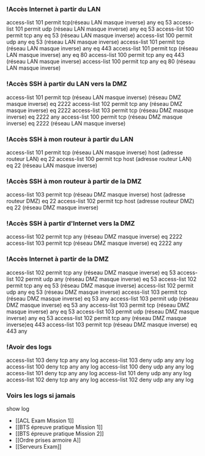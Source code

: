 
### !Accès Internet à partir du LAN
access-list 101 permit tcp(réseau LAN masque inverse) any eq 53
access-list 101 permit udp (réseau LAN masque inverse) any eq 53
access-list 100 permit tcp any eq 53 (réseau LAN masque inverse)
access-list 100 permit udp any eq 53 (réseau LAN masque inverse)
access-list 101 permit tcp (réseau LAN masque inverse) any eq 443
access-list 101 permit tcp (réseau LAN masque inverse) any eq 80
access-list 100 permit tcp any eq 443 (réseau LAN masque inverse)
access-list 100 permit tcp any eq 80 (réseau LAN masque inverse) 

### !Accès SSH à partir du LAN vers la DMZ 
access-list 101 permit tcp  (réseau LAN masque inverse)  (réseau DMZ masque inverse) eq 2222
access-list 102 permit tcp  any (réseau DMZ masque inverse) eq 2222
access-list 103 permit tcp  (réseau DMZ masque inverse) eq 2222 any
access-list 100 permit tcp (réseau DMZ masque inverse) eq 2222 (réseau LAN masque inverse)

### !Accès SSH à mon routeur à partir du LAN
access-list 101 permit tcp  (réseau LAN masque inverse) host (adresse routeur LAN) eq 22
access-list 100 permit tcp host (adresse routeur LAN) eq 22 (réseau LAN masque inverse)

### !Accès SSH à mon routeur à partir de la DMZ
access-list 103 permit tcp (réseau DMZ masque inverse)  host (adresse routeur DMZ) eq 22
access-list 102 permit tcp host (adresse routeur DMZ) eq 22 (réseau DMZ masque inverse)

### !Accès SSH à partir d'Internet vers la DMZ
access-list 102 permit tcp  any  (réseau DMZ masque inverse) eq 2222
access-list 103 permit tcp (réseau DMZ masque inverse) eq 2222 any

### !Accès Internet à partir de la DMZ
access-list 102 permit tcp  any (réseau DMZ masque inverse) eq 53
access-list 102 permit udp  any (réseau DMZ masque inverse) eq 53
access-list 102 permit tcp  any eq 53 (réseau DMZ masque inverse) 
access-list 102 permit udp  any eq 53 (réseau DMZ masque inverse) 
access-list 103 permit tcp (réseau DMZ masque inverse) eq 53 any
access-list 103 permit udp (réseau DMZ masque inverse) eq 53 any
access-list 103 permit tcp (réseau DMZ masque inverse) any eq 53
access-list 103 permit udp (réseau DMZ masque inverse) any eq 53
access-list 102 permit tcp  any (réseau DMZ masque inverse)eq 443
access-list 103 permit tcp (réseau DMZ masque inverse) eq 443 any
   

### !Avoir des logs
access-list 103 deny tcp any any log
access-list 103 deny udp any any log
access-list 100 deny tcp any any log
access-list 100 deny udp any any log
access-list 101 deny tcp any any log
access-list 101 deny udp any any log
access-list 102 deny tcp any any log
access-list 102 deny udp any any log


### Voirs les logs si jamais

show log 

- [[ACL Exam Mission 1]]
- [[BTS épreuve pratique Mission 1]]
- [[BTS épreuve pratique Mission 2]]
- [[Ordre prises armoire A]]
- [[Serveurs Exam]]
